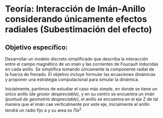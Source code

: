 # Teoría: Interacción de Imán-Anillo considerando únicamente efectos radiales (Subestimación del efecto)

## **Objetivo específico:**
Desarrollar un modelo discreto simplificado que describa la interacción entre el campo magnético de un imán y las corrientes de Foucault inducidas en cada anillo. Se simplifica tomando únicamente la componente radial de la fuerza de frenado. El objetivo incluye formular las ecuaciones dinámicas y proponer una estrategia computacional para simular la dinámica. 

Inicialmente, partimos de estudiar el caso más simple, en donde se tiene un único anillo *(de grosor despreciable)*, y en su centro se encuentra un imán *(puntual de geometría despreciable)*, el anillo se encuentra en el eje Z de tal manera que el imán cae verticalmente por este eje, inicialmente el anillo tendrá un radio fijo a y su area es $\Pi a^{2}$



